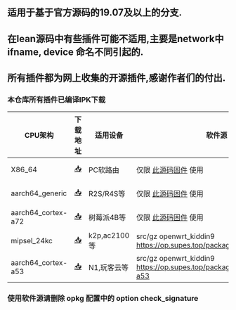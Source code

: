 ## 适用于基于官方源码的19.07及以上的分支.
## 在lean源码中有些插件可能不适用,主要是network中 ifname, device 命名不同引起的.
## 所有插件都为网上收集的开源插件,感谢作者们的付出.

### 本仓库所有插件已编译IPK下载

| CPU架构           | 下载地址                                             | 适用设备    | 软件源    | 更新频率    |
|----------------|-----------------------------------------------------|--------------------------------------|-----------|-----------|
| X86_64         | [📥](https://op.supes.top/packages/x86_64/)         |          PC软路由    | 仅限 [此源码固件](https://github.com/kiddin9/OpenWrt_x86-r2s-r4s) 使用 | 日更  |
| aarch64_generic    | [📥](https://op.supes.top/packages/aarch64_generic/)     |   R2S/R4S等        |  仅限 [此源码固件](https://github.com/kiddin9/OpenWrt_x86-r2s-r4s) 使用 | 日更  |
| aarch64_cortex-a72    | [📥](https://op.supes.top/packages/aarch64_cortex-a72/)     |  树莓派4B等   |  仅限 [此源码固件](https://github.com/kiddin9/OpenWrt_x86-r2s-r4s) 使用  |  日更 |
| mipsel_24kc    | [📥](https://op.supes.top/packages/mipsel_24kc/)     |  k2p,ac2100等 | src/gz openwrt_kiddin9 https://op.supes.top/packages/mipsel_24kc   | 月更  |
| aarch64_cortex-a53    | [📥](https://op.supes.top/packages/aarch64_cortex-a53/) |  N1,玩客云等 |  src/gz openwrt_kiddin9 https://op.supes.top/packages/aarch64_cortex-a53 |   月更 |

### 使用软件源请删除 opkg 配置中的 option check_signature
